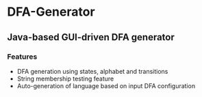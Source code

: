 # DFA-Generator

## Java-based GUI-driven DFA generator

### Features

* DFA generation using states, alphabet and transitions
* String membership testing feature
* Auto-generation of language based on input DFA configuration
